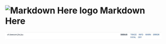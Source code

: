# ![Markdown Here logo](/src/common/images/icon48.png) Markdown Here

![Markdown Here logo](/beecom.png) 
